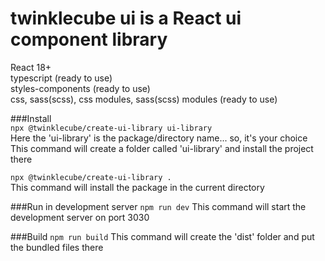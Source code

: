 # twinklecube ui is a React ui component library

React 18+<br>
typescript (ready to use)<br> 
styles-components (ready to use)<br>
css, sass(scss), css modules, sass(scss) modules (ready to use)<br> 

###Install<br>
`npx @twinklecube/create-ui-library ui-library`
<br>
Here the 'ui-library' is the package/directory name... so, it's your choice 
This command will create a folder called 'ui-library' and install the project there

`npx @twinklecube/create-ui-library .`
<br>
This command will install the package in the current directory

###Run in development server
`npm run dev`
This command will start the development server on port 3030

###Build
`npm run build`
This command will create the 'dist' folder and put the bundled files there



